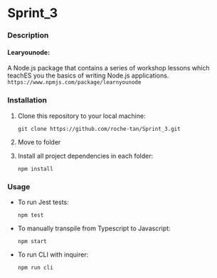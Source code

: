 ﻿# Sprint_3

### Description
#### Learyounode: 
A Node.js package that contains a series of workshop lessons which teachES you the basics of writing Node.js applications. 
`https://www.npmjs.com/package/learnyounode`

### Installation

1. Clone this repository to your local machine:

   `git clone https://github.com/roche-tan/Sprint_3.git `

2. Move to folder

3. Install all project dependencies in each folder:

    `npm install`

### Usage

- To run Jest tests:

    `npm test`


- To manually transpile from Typescript to Javascript:

    `npm start`
    
- To run CLI with inquirer:

    `npm run cli`
